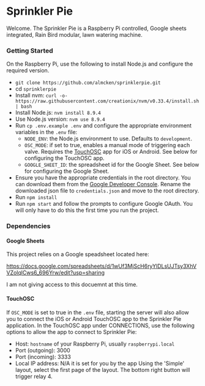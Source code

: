 # Sprinkler Pie

Welcome. The Sprinkler Pie is a Raspberry Pi controlled, Google sheets integrated, Rain Bird modular, lawn watering machine.

### Getting Started
On the Raspberry Pi, use the following to install Node.js and configure the required version.

- `git clone https://github.com/almcken/sprinklerpie.git`
- cd `sprinklerpie`
- Install nvm: `curl -o- https://raw.githubusercontent.com/creationix/nvm/v0.33.4/install.sh | bash`
- Install Node.js: `nvm install 8.9.4`
- Use Node.js version: `nvm use 8.9.4`
- Run `cp .env.example .env` and configure the appropriate environment variables in the `.env` file:
  - `NODE_ENV`: the Node.js environment to use. Defaults to `development`.
  - `OSC_MODE`: if set to true, enables a manual mode of triggering each valve. Requires the [TouchOSC](https://hexler.net/software/touchosc) app for iOS or Android. See below for configuring the TouchOSC app.
  - `GOOGLE_SHEET_ID`: the spreadsheet id for the Google Sheet. See below for configuring the Google Sheet.
- Ensure you have the appropriate credentials in the root directory. You can download them from the [Google Developer Console](https://console.developers.google.com/apis/credentials). Rename the downloaded json file to `credentials.json` and move to the root directory.
- Run `npm install`
- Run `npm start` and follow the prompts to configure Google OAuth. You will only have to do this the first time you run the project.

### Dependencies
#### Google Sheets
This project relies on a Google speadsheet located here:

https://docs.google.com/spreadsheets/d/1wUf3MjScH6ryYlDLsUJTsy3XhVVZolqlCws6_696Yrw/edit?usp=sharing

I am not giving access to this docuemnt at this time.

#### TouchOSC
If `OSC_MODE` is set to true in the `.env` file, starting the server will also allow you to connect the iOS or Android TouchOSC app to the Sprinkler Pie application. In the TouchOSC app under CONNECTIONS, use the following options to allow the app to connect to Sprinkler Pie:
  - Host: `hostname` of your Raspberry Pi, usually `raspberrypi.local`
  - Port (outgoing): 3000
  - Port (incoming): 3333
  - Local IP address: N/A it is set for you by the app
Using the 'Simple' layout, select the first page of the layout. The bottom right button will trigger relay 4.
